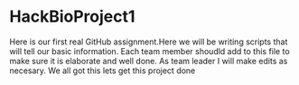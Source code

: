 # HackBioProject1
Here is our first real GitHub assignment.Here we will be writing scripts that will tell our basic information. 
Each team member shoudld add to this file to make sure it is elaborate and well done. As team leader I will make edits as necesary. We all got this lets get this project done
